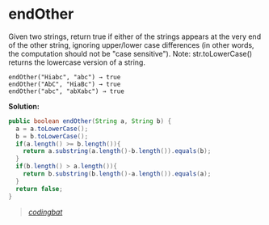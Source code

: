 # endOther

Given two strings, return true if either of the strings appears at the very end of the other string, ignoring upper/lower case differences (in other words, the computation should not be "case sensitive"). Note: str.toLowerCase() returns the lowercase version of a string.

```
endOther("Hiabc", "abc") → true
endOther("AbC", "HiaBc") → true
endOther("abc", "abXabc") → true
```

**Solution:**

```java
public boolean endOther(String a, String b) {
  a = a.toLowerCase();
  b = b.toLowerCase();
  if(a.length() >= b.length()){
    return a.substring(a.length()-b.length()).equals(b);
  }
  if(b.length() > a.length()){
    return b.substring(b.length()-a.length()).equals(a);
  }
  return false;
}
```

> _[codingbat](http://codingbat.com/prob/p126880)_